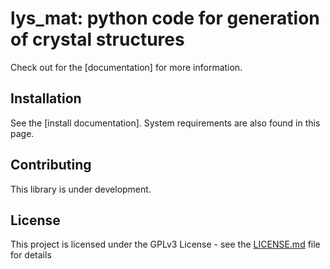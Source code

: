 # lys_mat: python code for generation of crystal structures

Check out for the [documentation] for more information.

## Installation

See the [install documentation]. System requirements are also found in this page.

## Contributing

This library is under development.

## License

This project is licensed under the GPLv3 License - see the [LICENSE.md](LICENSE.md) file for details
